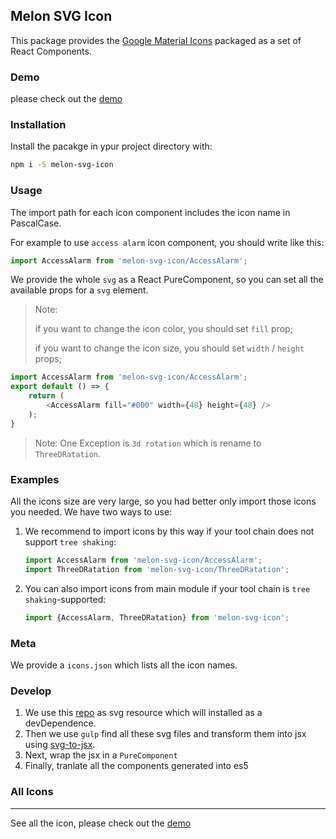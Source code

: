 ## Melon SVG Icon

This package provides the [Google Material Icons](https://material.io/icons/) packaged as a set of React Components.

### Demo

please check out the [demo](https://melon-svg-icon.surge.sh/#All_Icons)

### Installation

Install the pacakge in ypur project directory with:

```sh
npm i -S melon-svg-icon
```

### Usage

The import path for each icon component includes the icon name in PascalCase.

For example to use `access alarm` icon component, you should write like this:

```js
import AccessAlarm from 'melon-svg-icon/AccessAlarm';
```

We provide the whole `svg` as a React PureComponent, so you can set all the available props for a `svg` element.

> Note:
>
> if you want to change the icon color, you should set `fill` prop;
>
> if you want to change the icon size, you should set `width` / `height` props;

```js
import AccessAlarm from 'melon-svg-icon/AccessAlarm';
export default () => {
    return (
        <AccessAlarm fill="#000" width={48} height={48} />
    );
}
```

> Note: One Exception is `3d rotation` which is rename to `ThreeDRatation`.

### Examples

All the icons size are very large, so you had better only import those icons you needed. We have two ways to use:

1. We recommend to import icons by this way if your tool chain does not support `tree shaking`:

    ```js
    import AccessAlarm from 'melon-svg-icon/AccessAlarm';
    import ThreeDRatation from 'melon-svg-icon/ThreeDRatation';
    ```

2. You can also import icons from main module if your tool chain is `tree shaking`-supported:

    ```js
    import {AccessAlarm, ThreeDRatation} from 'melon-svg-icon';
    ```

### Meta

We provide a `icons.json` which lists all the icon names.

### Develop

1. We use this [repo](https://github.com/google/material-design-icons) as svg resource which will installed as a devDependence.
2. Then we use `gulp` find all these svg files and transform them into jsx using [svg-to-jsx](https://github.com/janjakubnanista/svg-to-jsx).
3. Next, wrap the jsx in a `PureComponent`
4. Finally, tranlate all the components generated into es5


### All Icons

---

See all the icon, please check out the [demo](https://melon-svg-icon.surge.sh/#All_Icons)
